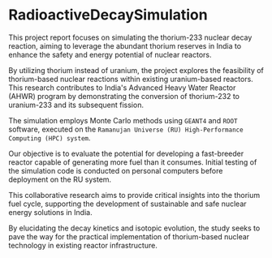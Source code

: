 # RadioactiveDecaySimulation

This project report focuses on simulating the thorium-233 nuclear decay reaction, aiming to leverage the abundant thorium reserves in India to enhance the safety and energy potential of nuclear reactors. 

By utilizing thorium instead of uranium, the project explores the feasibility of thorium-based nuclear reactions within existing uranium-based reactors. This research contributes to India's Advanced Heavy Water Reactor (AHWR) program by demonstrating the conversion of thorium-232 to uranium-233 and its subsequent fission.


The simulation employs Monte Carlo methods using `GEANT4` and `ROOT` software, executed on the `Ramanujan Universe (RU) High-Performance Computing (HPC) system`. 

Our objective is to evaluate the potential for developing a fast-breeder reactor capable of generating more fuel than it consumes. Initial testing of the simulation code is conducted on personal computers before deployment on the RU system.


This collaborative research aims to provide critical insights into the thorium fuel cycle, supporting the development of sustainable and safe nuclear energy solutions in India. 

By elucidating the decay kinetics and isotopic evolution, the study seeks to pave the way for the practical implementation of thorium-based nuclear technology in existing reactor infrastructure.
